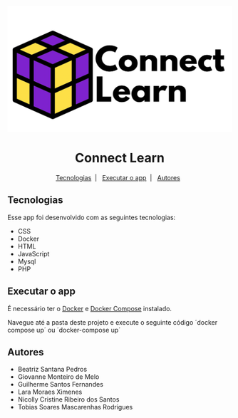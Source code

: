 <p aling="center">
  <img src="./public/default/images/logo.png">
</p>
<h1 align="center">Connect Learn</h1>

<p align="center">
	<a href="#tecnologias">Tecnologias</a>&nbsp;&nbsp;&#124;&nbsp;&nbsp;
	<a href="#executar-o-app">Executar o app</a>&nbsp;&nbsp;&#124;&nbsp;&nbsp;
	<a href="#autores">Autores</a>&nbsp;&nbsp;
</p>

## Tecnologias

Esse app foi desenvolvido com as seguintes tecnologias:

- CSS
- Docker
- HTML
- JavaScript
- Mysql
- PHP

## Executar o app

É necessário ter o [Docker](https://docs.docker.com/desktop/)  e [Docker Compose](https://docs.docker.com/compose/install/) instalado.

Navegue até a pasta deste projeto e execute o seguinte código ´docker compose up´ ou ´docker-compose up´

## Autores

<ul>
	<li>Beatriz Santana Pedros</li>
	<li>Giovanne Monteiro de Melo</li>
	<li>Guilherme Santos Fernandes</li>
	<li>Lara Moraes Ximenes</li>
	<li>Nicolly Cristine Ribeiro dos Santos</li>
	<li>Tobias Soares Mascarenhas Rodrigues</li>
</ul>
